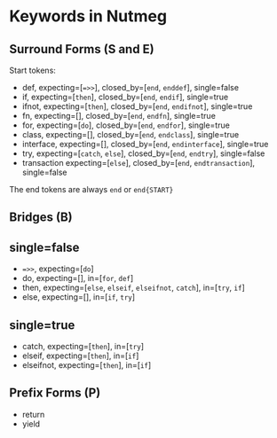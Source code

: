 # Keywords in Nutmeg

## Surround Forms (S and E)

Start tokens:

- def, expecting=[`=>>`], closed_by=[`end`, `enddef`], single=false
- if, expecting=[`then`], closed_by=[`end`, `endif`], single=true
- ifnot, expecting=[`then`], closed_by=[`end`, `endifnot`], single=true
- fn, expecting=[], closed_by=[`end`, `endfn`], single=true
- for, expecting=[`do`], closed_by=[`end`, `endfor`], single=true
- class, expecting=[], closed_by=[`end`, `endclass`], single=true
- interface, expecting=[], closed_by=[`end`, `endinterface`], single=true
- try, expecting=[`catch`, `else`], closed_by=[`end`, `endtry`], single=false
- transaction expecting=[`else`], closed_by=[`end`, `endtransaction`], single=false

The end tokens are always `end` or `end{START}`

## Bridges (B)

## single=false

- `=>>`, expecting=[`do`]
- do, expecting=[], in=[`for`, `def`]
- then, expecting=[`else`, `elseif`, `elseifnot`, `catch`], in=[`try`, `if`]
- else, expecting=[], in=[`if`, `try`]

## single=true

- catch, expecting=[`then`], in=[`try`]
- elseif, expecting=[`then`], in=[`if`]
- elseifnot, expecting=[`then`], in=[`if`]

## Prefix Forms (P)

- return
- yield


